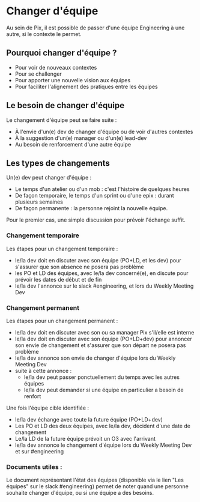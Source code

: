# Changer d'équipe

Au sein de Pix, il est possible de passer d'une équipe Engineering à une autre, si le contexte le permet. 

## Pourquoi changer d'équipe ?

* Pour voir de nouveaux contextes
* Pour se challenger
* Pour apporter une nouvelle vision aux équipes
* Pour faciliter l'alignement des pratiques entre les équipes

## Le besoin de changer d'équipe

Le changement d'équipe peut se faire suite :
* À l'envie d'un(e) dev de changer d'équipe ou de voir d'autres contextes
* À la suggestion d'un(e) manager ou d'un(e) lead-dev
* Au besoin de renforcement d'une autre équipe

## Les types de changements

Un(e) dev peut changer d'équipe :
* Le temps d'un atelier ou d'un mob : c'est l'histoire de quelques heures
* De façon temporaire, le temps d'un sprint ou d'une epix : durant plusieurs semaines
* De façon permanente : la personne rejoint la nouvelle équipe.

Pour le premier cas, une simple discussion pour prévoir l'échange suffit.


### Changement temporaire

Les étapes pour un changement temporaire : 
* le/la dev doit en discuter avec son équipe (PO+LD, et les dev) pour s'assurer que son absence ne posera pas problème
* les PO et LD des équipes, avec le/la dev concerné(e), en discute pour prévoir les dates de début et de fin
* le/la dev l'annonce sur le slack #engineering, et lors du Weekly Meeting Dev 

### Changement permanent

Les étapes pour un changement permanent :
* le/la dev doit en discuter avec son ou sa manager Pix s'il/elle est interne
* le/la dev doit en discuter avec son équipe (PO+LD+dev) pour annoncer son envie de changement et s'assurer que son départ ne posera pas problème
* le/la dev annonce son envie de changer d'équipe lors du Weekly Meeting Dev
* suite à cette annonce : 
  * le/la dev peut passer ponctuellement du temps avec les autres équipes
  * le/la dev peut demander si une équipe en particulier a besoin de renfort

Une fois l'équipe cible identifiée :
* le/la dev échange avec toute la future équipe (PO+LD+dev)
* Les PO et LD des deux équipes, avec le/la dev, décident d'une date de changement
* Le/la LD de la future équipe prévoit un O3 avec l'arrivant
* le/la dev annonce le changement d'équipe lors du Weekly Meeting Dev et sur #engineering

### Documents utiles :

Le document représentant l'état des équipes (disponible via le lien "Les équipes" sur le slack #engineering) permet de noter quand une personne souhaite changer d'équipe, ou si une équipe a des besoins.

